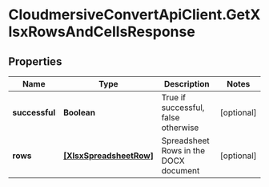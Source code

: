# CloudmersiveConvertApiClient.GetXlsxRowsAndCellsResponse

## Properties
Name | Type | Description | Notes
------------ | ------------- | ------------- | -------------
**successful** | **Boolean** | True if successful, false otherwise | [optional] 
**rows** | [**[XlsxSpreadsheetRow]**](XlsxSpreadsheetRow.md) | Spreadsheet Rows in the DOCX document | [optional] 


